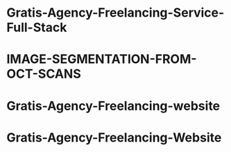 # Gratis-Agency-Freelancing-Service-Full-Stack
# IMAGE-SEGMENTATION-FROM-OCT-SCANS
# Gratis-Agency-Freelancing-website
# Gratis-Agency-Freelancing-Website
